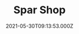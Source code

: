 ---
date: 2021-05-30T09:13:53.000Z
title: Spar Shop
latitude: 52.31792555912533
longitude: 1.272910655636555
category: checkin
---